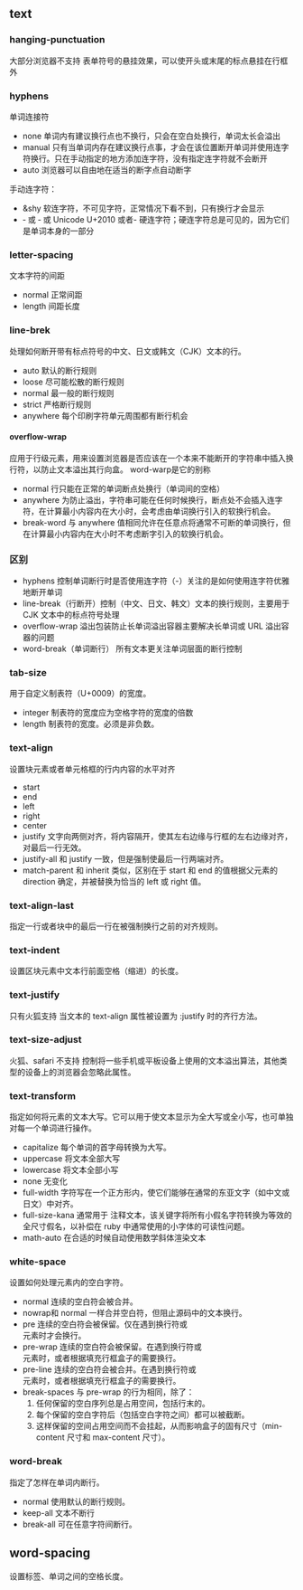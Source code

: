 ## text

### hanging-punctuation
大部分浏览器不支持
表单符号的悬挂效果，可以使开头或末尾的标点悬挂在行框外

### hyphens
单词连接符
- none 单词内有建议换行点也不换行，只会在空白处换行，单词太长会溢出
- manual 只有当单词内存在建议换行点事，才会在该位置断开单词并使用连字符换行。只在手动指定的地方添加连字符，没有指定连字符就不会断开
- auto  浏览器可以自由地在适当的断字点自动断字

手动连字符：
- &shy 软连字符，不可见字符，正常情况下看不到，只有换行才会显示
- &#8208; 或 &hyphen; 或 Unicode U+2010 或者- 硬连字符；硬连字符总是可见的，因为它们是单词本身的一部分

### letter-spacing
文本字符的间距
- normal 正常间距
- length 间距长度

### line-brek
处理如何断开带有标点符号的中文、日文或韩文（CJK）文本的行。
- auto 默认的断行规则
- loose 尽可能松散的断行规则
- normal 最一般的断行规则
- strict 严格断行规则
- anywhere 每个印刷字符单元周围都有断行机会

#### overflow-wrap
 应用于行级元素，用来设置浏览器是否应该在一个本来不能断开的字符串中插入换行符，以防止文本溢出其行向盒。
word-warp是它的别称
- normal 行只能在正常的单词断点处换行（单词间的空格）
- anywhere 为防止溢出，字符串可能在任何时候换行，断点处不会插入连字符，在计算最小内容内在大小时，会考虑由单词换行引入的软换行机会。
- break-word 与 anywhere 值相同允许在任意点将通常不可断的单词换行，但在计算最小内容内在大小时不考虑断字引入的软换行机会。

### 区别
- hyphens 控制单词断行时是否使用连字符（-）关注的是如何使用连字符优雅地断开单词
- line-break（行断开）控制（中文、日文、韩文）文本的换行规则，主要用于 CJK 文本中的标点符号处理
- overflow-wrap 溢出包装防止长单词溢出容器主要解决长单词或 URL 溢出容器的问题
- word-break（单词断行） 所有文本更关注单词层面的断行控制
### tab-size
用于自定义制表符（U+0009）的宽度。
- integer 制表符的宽度应为空格字符的宽度的倍数
- length 制表符的宽度。必须是非负数。
### text-align
设置块元素或者单元格框的行内内容的水平对齐
- start
- end
- left
- right
- center
- justify 文字向两侧对齐，将内容隔开，使其左右边缘与行框的左右边缘对齐，对最后一行无效。
- justify-all  和 justify 一致，但是强制使最后一行两端对齐。
- match-parent 和 inherit 类似，区别在于 start 和 end 的值根据父元素的 direction 确定，并被替换为恰当的 left 或 right 值。

### text-align-last
指定一行或者块中的最后一行在被强制换行之前的对齐规则。
### text-indent
设置区块元素中文本行前面空格（缩进）的长度。


### text-justify
只有火狐支持
当文本的 text-align 属性被设置为 :justify 时的齐行方法。
### text-size-adjust
火狐、safari 不支持
控制将一些手机或平板设备上使用的文本溢出算法，其他类型的设备上的浏览器会忽略此属性。
### text-transform
指定如何将元素的文本大写。它可以用于使文本显示为全大写或全小写，也可单独对每一个单词进行操作。
- capitalize 每个单词的首字母转换为大写。
- uppercase 将文本全部大写
- lowercase 将文本全部小写
- none 无变化
- full-width  字符写在一个正方形内，使它们能够在通常的东亚文字（如中文或日文）中对齐。
- full-size-kana 通常用于 <ruby> 注释文本，该关键字将所有小假名字符转换为等效的全尺寸假名，以补偿在 ruby 中通常使用的小字体的可读性问题。
- math-auto 在合适的时候自动使用数学斜体渲染文本
### white-space
设置如何处理元素内的空白字符。
- normal 连续的空白符会被合并。
- nowrap和 normal 一样合并空白符，但阻止源码中的文本换行。
- pre 连续的空白符会被保留。仅在遇到换行符或 <br> 元素时才会换行。
- pre-wrap 连续的空白符会被保留。在遇到换行符或 <br> 元素时，或者根据填充行框盒子的需要换行。
- pre-line 连续的空白符会被合并。在遇到换行符或 <br> 元素时，或者根据填充行框盒子的需要换行。
- break-spaces 与 pre-wrap 的行为相同，除了：
    1. 任何保留的空白序列总是占用空间，包括行末的。
    2. 每个保留的空白字符后（包括空白字符之间）都可以被截断。
    3. 这样保留的空间占用空间而不会挂起，从而影响盒子的固有尺寸（min-content 尺寸和 max-content 尺寸）。
### word-break
指定了怎样在单词内断行。
- normal 使用默认的断行规则。
- keep-all 文本不断行
- break-all 可在任意字符间断行。
## word-spacing
设置标签、单词之间的空格长度。